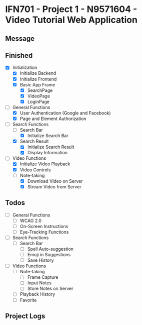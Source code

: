 # IFN701 - Project 1 - N9571604 - Video Tutorial Web Application

## Message

## Finished
- [x] Initialization
    - [x] Initialize Backend
    - [x] Initialize Frontend
    - [x] Basic App Frame
        - [x] SearchPage
        - [x] VideoPage
        - [x] LoginPage
- [ ] General Functions
    - [x] User Authentication (Google and Facebook)
    - [x] Page and Element Authorization
- [ ] Search Functions
    - [ ] Search Bar
        - [x] Initialize Search Bar
    - [x] Search Result
        - [x] Initialize Search Result
        - [x] Display Information
- [ ] Video Functions
    - [x] Initialize Video Playback
    - [x] Video Controls
    - [ ] Note-taking
        - [x] Download Video on Server
        - [x] Stream Video from Server

## Todos
- [ ] General Functions
    - [ ] WCAG 2.0
    - [ ] On-Screen Instructions
    - [ ] Eye-Tracking Functions
- [ ] Search Functions
    - [ ] Search Bar
        - [ ] Spell Auto-suggestion
        - [ ] Emoji in Suggestions
        - [ ] Save History
- [ ] Video Functions
    - [ ] Note-taking
        - [ ] Frame Capture
        - [ ] Input Notes
        - [ ] Store Notes on Server
    - [ ] Playback History
    - [ ] Favorite

## Project Logs